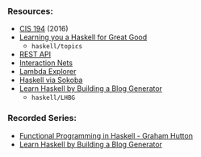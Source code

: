 ### Resources:

- [CIS 194](https://www.seas.upenn.edu/~cis1940/fall16/) (2016)
- [Learning you a Haskell for Great Good](http://learnyouahaskell.com/chapters)
    - `haskell/topics`
- [REST API](https://www.spock.li/tutorials/rest-api)
- [Interaction Nets](https://zicklag.github.io/blog/interaction-nets-combinators-calculus/#:~:text=Interaction%20combinators%20are%20specific%20set,still%20perform%20the%20same%20computation.)
- [Lambda Explorer](https://lambdaexplorer.com/)
- [Haskell via Sokoba](https://haskell-via-sokoban.nomeata.de/)
- [Learn Haskell by Building a Blog Generator](https://learn-haskell.blog/)
    - `haskell/LHBG`

### Recorded Series:
- [Functional Programming in Haskell - Graham Hutton](https://www.youtube.com/playlist?list=PLF1Z-APd9zK7usPMx3LGMZEHrECUGodd3)
- [Learn Haskell by Building a Blog Generator](https://www.youtube.com/playlist?list=PLxn_Aq3QlOQcXoHWdzxnnuGlGWNXJg43R)
